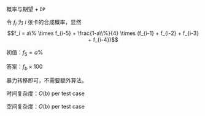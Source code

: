 概率与期望 + `DP`

令 $f_i$ 为 $i$ 张卡的合成概率，显然
$$f_i = a\% \times f_{i-5} + \frac{1-a\\%}{4} \times (f_{i-1} + f_{i-2} + f_{i-3} + f_{i-4})$$

初值：$f_5 = a\%$

答案：$f_b \times 100$

暴力转移即可，不需要额外算法。

时间复杂度：$O(b)$ per test case

空间复杂度：$O(b)$ per test case
